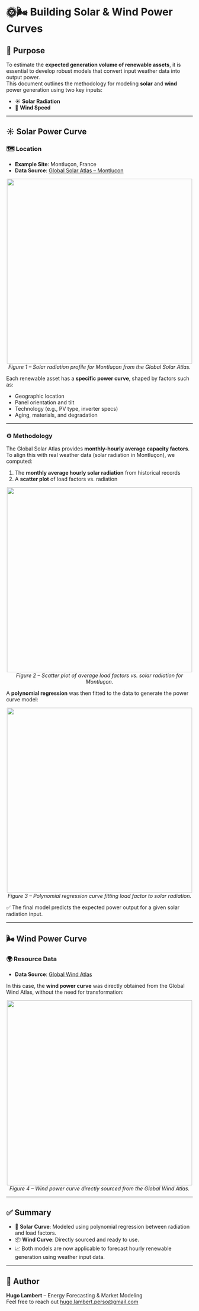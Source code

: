 # 🌞🌬️ Building Solar & Wind Power Curves

## 🎯 Purpose

To estimate the **expected generation volume of renewable assets**, it is essential to develop robust models that convert input weather data into output power.  
This document outlines the methodology for modeling **solar** and **wind** power generation using two key inputs:

- ☀️ **Solar Radiation**  
- 💨 **Wind Speed**

---

## ☀️ Solar Power Curve

### 🗺️ Location

- **Example Site**: Montluçon, France  
- **Data Source**: [Global Solar Atlas – Montluçon](https://globalsolaratlas.info/detail?c=46.34003,2.607396,11&m=site&s=46.34003,2.607396)

<p align="center">
  <img src="https://github.com/user-attachments/assets/7e19ce3f-4250-46fd-91cd-8afba313d7ed" width="500"/>
  <br/>
  <em>Figure 1 – Solar radiation profile for Montluçon from the Global Solar Atlas.</em>
</p>

Each renewable asset has a **specific power curve**, shaped by factors such as:
- Geographic location
- Panel orientation and tilt
- Technology (e.g., PV type, inverter specs)
- Aging, materials, and degradation

---

### ⚙️ Methodology

The Global Solar Atlas provides **monthly-hourly average capacity factors**.  
To align this with real weather data (solar radiation in Montluçon), we computed:

1. The **monthly average hourly solar radiation** from historical records  
2. A **scatter plot** of load factors vs. radiation

<p align="center">
  <img src="https://github.com/user-attachments/assets/1b1ea9d5-82b8-476a-b7d1-82e969a5760e" width="500"/>
  <br/>
  <em>Figure 2 – Scatter plot of average load factors vs. solar radiation for Montluçon.</em>
</p>

A **polynomial regression** was then fitted to the data to generate the power curve model:

<p align="center">
  <img src="https://github.com/user-attachments/assets/05dac703-13a2-4eb1-9478-15c7580ca299" width="500"/>
  <br/>
  <em>Figure 3 – Polynomial regression curve fitting load factor to solar radiation.</em>
</p>

✅ The final model predicts the expected power output for a given solar radiation input.

---

## 🌬️ Wind Power Curve

### 🌍 Resource Data

- **Data Source**: [Global Wind Atlas](https://globalwindatlas.info/en/)

In this case, the **wind power curve** was directly obtained from the Global Wind Atlas, without the need for transformation:

<p align="center">
  <img src="https://github.com/user-attachments/assets/2a158614-d506-4465-ac72-544bebe11ee7" width="500"/>
  <br/>
  <em>Figure 4 – Wind power curve directly sourced from the Global Wind Atlas.</em>
</p>

---

## ✅ Summary

- 🔧 **Solar Curve**: Modeled using polynomial regression between radiation and load factors.
- 📦 **Wind Curve**: Directly sourced and ready to use.
- 📈 Both models are now applicable to forecast hourly renewable generation using weather input data.

---

## 👤 Author

**Hugo Lambert** – Energy Forecasting & Market Modeling  
Feel free to reach out hugo.lambert.perso@gmail.com
